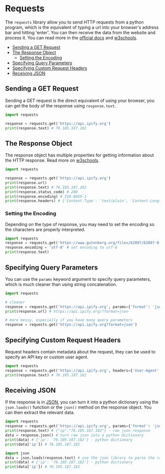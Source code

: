 

# Requests

The `requests` library allow you to send HTTP requests from a python program, which is the equivalent of typing a url into your browser's address bar and hitting 'enter'. You can then receive the data from the website and process it. You can read more in the [official docs](https://requests.readthedocs.io/en/master/) and [w3schools](https://www.w3schools.com/python/module_requests.asp).

- [Sending a GET Request](#sending-a-get-request)
- [The Response Object](#the-response-object)
  - [Setting the Encoding](#setting-the-encoding)
- [Specifying Query Parameters](#specifying-query-parameters)
- [Specifying Custom Request Headers](#specifying-custom-request-headers)
- [Receiving JSON](#receiving-json)


## Sending a GET Request

Sending a GET request is the direct equivalent of using your browser, you can get the body of the response using `response.text`.

```python
import requests

response = requests.get('https://api.ipify.org')
print(response.text) # 76.105.187.182
```

## The Response Object

The response object has multiple properties for getting information about the HTTP response. Read more on [w3schools](https://www.w3schools.com/python/ref_requests_response.asp).

```python
import requests

response = requests.get('https://api.ipify.org')
print(response.url)
print(response.text) # 76.105.187.182
print(response.status_code) # 200
print(response.encoding) # ISO-8859-1
print(response.headers) # {'Content-Type': 'text/plain', 'Content-Length': '14', ...}
```

### Setting the Encoding

Depending on the type of response, you may need to set the encoding so the characters are properly interpreted.

```python
import requests
response = requests.get('https://www.gutenberg.org/files/62897/62897-0.txt')
response.encoding = 'utf-8' # set encoding to utf-8
print(response.text)
```


## Specifying Query Parameters

You can use the `params` keyword argument to specify query parameters, which is much cleaner than using string concatenation.

```python
import requests

# cleaner
response = requests.get('https://api.ipify.org', params={'format': 'json'})
print(response.url) # https://api.ipify.org/?format=json

# more messy, especially if you have many query parameters
response = requests.get('https://api.ipify.org?format=json')
```

## Specifying Custom Request Headers

Request headers contain metadata about the request, they can be used to specify an API key or custom user agent.

```python
import requests
response = requests.get('https://api.ipify.org', headers={'User-Agent': 'Mozilla/5.0'})
print(response.text) # 76.105.187.182
```

## Receiving JSON

If the response is in [JSON](../0%20General/09%20-%20JSON,%20CSV,%20&%20XML.md), you can turn it into a python dictionary using the `json.loads()` function or the `json()` method on the response object. You can then extract the relevant data.


```python
import requests
response = requests.get('https://api.ipify.org', params={'format': 'json'})
print(response.text) # {"ip":"76.105.187.182"} - raw json response
data = response.json() # turn raw json into a python dictionary
print(data) # {'ip': '76.105.187.182'} - python dictionary
print(data['ip']) # 76.105.187.182

import json
data = json.loads(response.text) # use the json library to parse the raw response
print(data) # {'ip': '76.105.187.182'} - python dictionary
print(data['ip']) # 76.105.187.182
```



